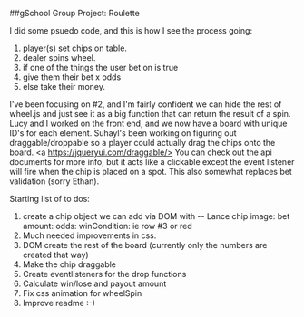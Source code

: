 ##gSchool Group Project: Roulette
<br>

I did some psuedo code, and this is how I see the process going:

1. player(s) set chips on table.
2. dealer spins wheel.
3. if one of the things the user bet on is true
4.   give them their bet x odds
5.   else take their money.

I've been focusing on #2, and I'm fairly confident we can hide the rest of wheel.js and just see it as a big function that can return the result of a spin. Lucy and I worked on the front end, and we now have a board with unique ID's for each element. Suhayl's been working on figuring out draggable/droppable so a player could actually drag the chips onto the board. <a https://jqueryui.com/draggable/> You can check out the api documents for more info, but it acts like a clickable except the event listener will fire when the chip is placed on a spot. This also somewhat replaces bet validation (sorry Ethan).

Starting list of to dos:

1. create a chip object we can add via DOM with -- Lance
    chip image:
    bet amount:
    odds:
    winCondition: ie row #3 or red
2. Much needed improvements in css.
3. DOM create the rest of the board (currently only the numbers are created that way)
4. Make the chip draggable
5. Create eventlisteners for the drop functions
6. Calculate win/lose and payout amount
7. Fix css animation for wheelSpin
8. Improve readme :-)






